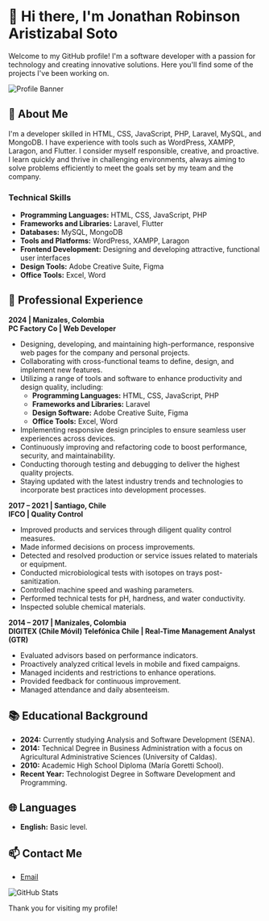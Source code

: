 # 👋 Hi there, I'm Jonathan Robinson Aristizabal Soto

Welcome to my GitHub profile! I'm a software developer with a passion for technology and creating innovative solutions. Here you'll find some of the projects I've been working on.

![Profile Banner](https://github.com/JonathanAristizabalSoto)

## 🚀 About Me

I'm a developer skilled in HTML, CSS, JavaScript, PHP, Laravel, MySQL, and MongoDB. I have experience with tools such as WordPress, XAMPP, Laragon, and Flutter. I consider myself responsible, creative, and proactive. I learn quickly and thrive in challenging environments, always aiming to solve problems efficiently to meet the goals set by my team and the company.

### Technical Skills

- **Programming Languages:** HTML, CSS, JavaScript, PHP
- **Frameworks and Libraries:** Laravel, Flutter
- **Databases:** MySQL, MongoDB
- **Tools and Platforms:** WordPress, XAMPP, Laragon
- **Frontend Development:** Designing and developing attractive, functional user interfaces
- **Design Tools:** Adobe Creative Suite, Figma
- **Office Tools:** Excel, Word

## 💼 Professional Experience

**2024 | Manizales, Colombia**  
**PC Factory Co | Web Developer**
- Designing, developing, and maintaining high-performance, responsive web pages for the company and personal projects.
- Collaborating with cross-functional teams to define, design, and implement new features.
- Utilizing a range of tools and software to enhance productivity and design quality, including:
  - **Programming Languages:** HTML, CSS, JavaScript, PHP
  - **Frameworks and Libraries:** Laravel
  - **Design Software:** Adobe Creative Suite, Figma
  - **Office Tools:** Excel, Word
- Implementing responsive design principles to ensure seamless user experiences across devices.
- Continuously improving and refactoring code to boost performance, security, and maintainability.
- Conducting thorough testing and debugging to deliver the highest quality projects.
- Staying updated with the latest industry trends and technologies to incorporate best practices into development processes.

**2017 – 2021 | Santiago, Chile**  
**IFCO | Quality Control**
- Improved products and services through diligent quality control measures.
- Made informed decisions on process improvements.
- Detected and resolved production or service issues related to materials or equipment.
- Conducted microbiological tests with isotopes on trays post-sanitization.
- Controlled machine speed and washing parameters.
- Performed technical tests for pH, hardness, and water conductivity.
- Inspected soluble chemical materials.

**2014 – 2017 | Manizales, Colombia**  
**DIGITEX (Chile Móvil) Telefónica Chile | Real-Time Management Analyst (GTR)**
- Evaluated advisors based on performance indicators.
- Proactively analyzed critical levels in mobile and fixed campaigns.
- Managed incidents and restrictions to enhance operations.
- Provided feedback for continuous improvement.
- Managed attendance and daily absenteeism.

## 📚 Educational Background

- **2024:** Currently studying Analysis and Software Development (SENA).
- **2014:** Technical Degree in Business Administration with a focus on Agricultural Administrative Sciences (University of Caldas).
- **2010:** Academic High School Diploma (María Goretti School).
- **Recent Year:** Technologist Degree in Software Development and Programming.

## 🌐 Languages

- **English:** Basic level.

## 📫 Contact Me
- [Email](mailto:jhonatan901230@hotmail.com)

![GitHub Stats](https://github-readme-stats.vercel.app/api?username=your-github-username&show_icons=true&theme=radical)

Thank you for visiting my profile!


<!---
JonathanAristizabalSoto/JonathanAristizabalSoto is a ✨ special ✨ repository because its `README.md` (this file) appears on your GitHub profile.
You can click the Preview link to take a look at your changes.
--->
